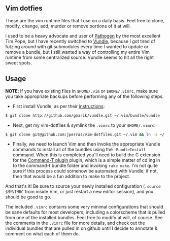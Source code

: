 ## Vim dotfies

These are the vim runtime files that I use on a daily basis. Feel free to clone, modify, change, add, murder or remove portions of it at will.

I used to be a heavy advocate and user of [Pathogen](https://github.com/tpope/vim-pathogen) by the most excellent Tim Pope, but I have recently
switched to [Vundle](https://github.com/gmarik/vundle), because I got tired of futzing around with git submodules every time I wanted to update
or remove a bundle, but I still wanted a way of controlling my entire Vim runtime from some centralized source. Vundle seems to hit all the right
sweet spots.

## Usage

**NOTE**: If you have existing files in `$HOME/.vim` or `$HOME/.vimrc`, make sure you take appropriate backups before performing any of the following steps.

 - First install Vundle, as per their [instructions](https://github.com/gmarik/vundle):

```sh
$ git clone http://github.com/gmarik/vundle.git ~/.vim/bundle/vundle
```

 - Next, get my vim-dotfiles & symlink the `.vimrc` to your `$HOME/.vimrc`:

```sh
$ git clone git@github.com:jperras/vim-dotfiles.git ~/.vim && ln -s ~/.vim/.vimrc ~/.vimrc
```

 - Finally, we need to launch Vim and then invoke the appropriate Vundle commands to install all of the bundles using the `:BundleInstall` command. When this is completed
   you'll need to build the C extension for the [Command-T plugin](https://github.com/wincent/Command-T) plugin, which is a simple matter of cd'ing in to the command-t bundle
   folder and invoking `rake make`. I'm not quite sure if this process could somehow be automated with Vundle; if not, then that would be a fun addition to make to the project.

And that's it! Be sure to source your newly installed configuration (`:source $MYVIMRC` from inside Vim, or just restart a new editor session), and you should be good to go.

The included `.vimrc` contains some very minimal configurations that should be sane defaults for most developers, including a colorscheme that is pulled from one of the installed
bundles. Feel free to modify at will, of course. See the comments in the `.vimrc` file for more details, and check out the individual bundles that are pulled in on github until
I decide to annotate & comment on what each of them do.

